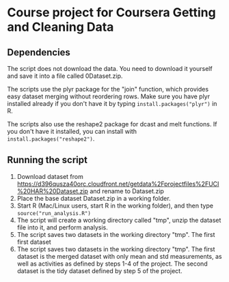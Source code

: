 Course project for Coursera Getting and Cleaning Data
=====================================================


Dependencies
------------
The script does not download the data.  You need to download it yourself and 
save it into a file called 0Dataset.zip.  

The scripts use the plyr package for the "join" function, which provides easy 
dataset merging without reordering rows.  Make sure you have plyr installed 
already if you don't have it by typing `install.packages("plyr")` in R.

The scripts also use the reshape2 package for dcast and melt functions.  If 
you don't have it installed, you can install with `install.packages("reshape2")`.

Running the script
------------------

1. Download dataset from https://d396qusza40orc.cloudfront.net/getdata%2Fprojectfiles%2FUCI%20HAR%20Dataset.zip and rename to Dataset.zip
1. Place the base dataset Dataset.zip in a working folder.
2. Start R (Mac/Linux users, start R in the working folder), and then type 
`source("run_analysis.R")`
3. The script will create a working directory called "tmp", unzip the dataset 
file into it, and perform analysis.
4. The script saves two datasets in the working directory "tmp".  The first first dataset 
4. The script saves two datasets in the working directory "tmp".  The first 
dataset is the merged dataset with only mean and std measurements, as well as
activities as defined by steps 1-4 of the project.  The second dataset is the
tidy dataset defined by step 5 of the project.




